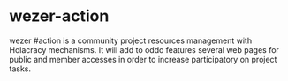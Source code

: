 # wezer-action

wezer #action is a community project resources management with Holacracy mechanisms. 
It will add to oddo features several web pages for public and member accesses in order to increase participatory on project tasks.


